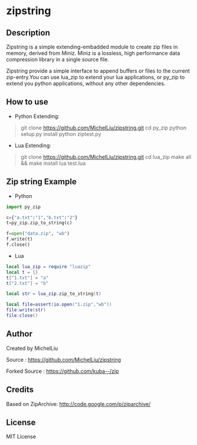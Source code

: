 # zipstring

## Description

Zipstring is a simple extending-embadded module to create zip files in memory, derived from Miniz.
Miniz is a lossless, high performance data compression library in a single source file. 

Zipstring provide a simple interface to append buffers or files to the current zip-entry.You can use lua_zip to extend your lua applications, or py_zip to extend you python applications, without any other dependencies.

## How to use

 - Python Extending:

> git clone https://github.com/MichelLiu/zipstring.git
> cd py_zip
> python setup.py install
> python ziptest.py

 - Lua Extending:

> git clone https://github.com/MichelLiu/zipstring.git
> cd lua_zip
> make all && make install
> lua test.lua

## Zip string Example

 - Python

```python
import py_zip

c={"a.txt":"1","b.txt":"2"}
t=py_zip.zip_to_string(c)

f=open("data.zip", "wb")
f.write(t)
f.close()
```

 - Lua

```lua
local lua_zip = require "luazip"
local t = {}
t["1.txt"] = "a"
t["2.txt"] = "b"

local str = lua_zip.zip_to_string(t)

local file=assert(io.open("1.zip","wb"))
file:write(str)
file:close()
```

## Author

Created by MichelLiu 

Source : https://github.com/MichelLiu/zipstring

Forked Source : https://github.com/kuba--/zip

## Credits

Based on ZipArchive: http://code.google.com/p/ziparchive/ 


## License

MIT License

